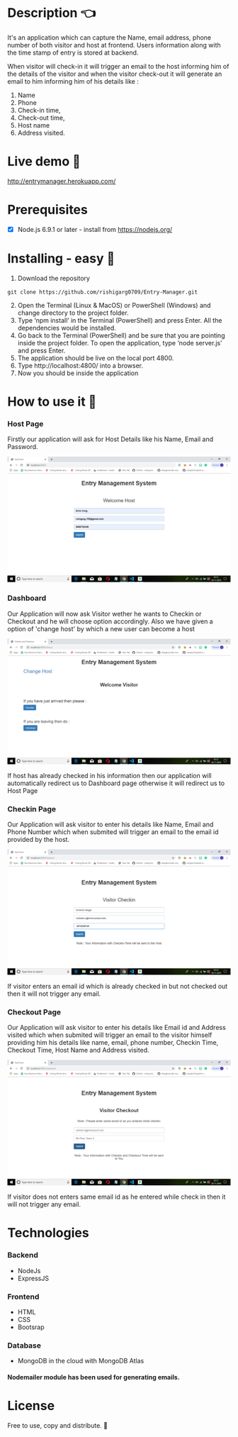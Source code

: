 # Description 👈
It's an application which can capture the Name, email address, phone number of both visitor and host at frontend.
Users information along with the time stamp of entry is stored at backend.

When visitor will check-in it will trigger an email to the host informing him of the details of the visitor and when the visitor check-out it will generate an email to him informing him of his details like : 
1. Name
2. Phone
3. Check-in time,
4. Check-out time,
5. Host name
6. Address visited.

# Live demo 🚀
http://entrymanager.herokuapp.com/

# Prerequisites
- [x] Node.js 6.9.1 or later - install from https://nodejs.org/  

# Installing - easy 🔌
1.	Download the repository
```
git clone https://github.com/rishigarg0709/Entry-Manager.git
```
2.	Open the Terminal (Linux & MacOS) or PowerShell (Windows) and change directory to the project folder.
3.	Type ‘npm install’ in the Terminal (PowerShell) and press Enter. All the dependencies would be installed.
4.	Go back to the Terminal (PowerShell) and be sure that you are pointing inside the project folder. To open the application, type ‘node server.js’ and press Enter.
5.	The application should be live on the local port 4800.  
6.	Type http://localhost:4800/ into a browser.
7.	Now you should be inside the application

# How to use it 📖
### Host Page

Firstly our application will ask for Host Details like his Name, Email and Password.

![Dashboard](https://github.com/rishigarg0709/Entry-Manager/blob/master/Readme_images/Host.png)

### Dashboard

Our Application will now ask Visitor wether he wants to Checkin or Checkout and he will choose option accordingly.
Also we have given a option of 'change host' by which a new user can become a host 

![Dashboard](https://github.com/rishigarg0709/Entry-Manager/blob/master/Readme_images/Dashboard.png)

If host has already checked in his information then our application will automatically redirect us to Dashboard page otherwise it will redirect us to Host Page

### Checkin Page

Our Application will ask visitor to enter his details like Name, Email and Phone Number which when submited will trigger an email to the email id provided by the host.

![Dashboard](https://github.com/rishigarg0709/Entry-Manager/blob/master/Readme_images/Checkin.png)

If visitor enters an email id which is already checked in but not checked out then it will not trigger any email.

### Checkout Page

Our Application will ask visitor to enter his details like Email id and Address visited which when submited will trigger an email to the visitor himself providing him his details like name, email, phone number, Checkin Time, Checkout Time, Host Name and Address visited.

![Dashboard](https://github.com/rishigarg0709/Entry-Manager/blob/master/Readme_images/Checkout.png)

If visitor does not enters same email id as he entered while check in then it will not trigger any email.

# Technologies

### Backend
- NodeJs
- ExpressJS

### Frontend 
- HTML
- CSS
- Bootsrap

### Database
- MongoDB in the cloud with MongoDB Atlas

#### Nodemailer module has been used for generating emails.

# License 
Free to use, copy and distribute. :money_with_wings:



